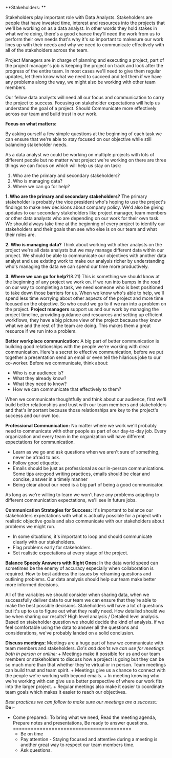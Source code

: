 **Stakeholders: **

Stakeholders play important role with Data Analysts. Stakeholders are people that have invested time, interest and resources into the projects that we'll be working on as a data analyst. In other words they hold stakes in what we're doing, there's a good chance they'll need the work from us to perform their own needs that's why it's so important to makesure our work lines up with their needs and why we need to communicate effectively with all of the stakeholders across the team. 

Project Managers are in charge of planning and executing a project, part of the project manager's job is keeping the project on track and look after the progress of the entire team. In most cases we'll need to give them regular updates, let them know what we need to succeed and tell them if we have any problems along the way, we might also be working with other team members. 

Our fellow data analysts will need all our focus and communication to carry the project to success. Focusing on stakeholder expectations will help us understand the goal of a project. Should Communicate more effectively across our team and build trust in our work. 

**Focus on what matters:**

By asking ourself a few simple questions at the beginning of each task we can ensure that we're able to stay focused on our objective while still balancing stakeholder needs. 

As a data analyst we could be working on multiple projects with lots of different people but no matter what project we're working on there are three things we can focus on which will help us stay on task:
  1. Who are the primary and secondary stakeholders?
  2. Who is managing data?
  3. Where we can go for help?
  
**1. Who are the primary and secondary stakeholders?**
   The primary stakeholder is probably the vice president who's hoping to use the project's findings to make new decisions about company policy. We'd also be giving updates to  our secondary stakeholders like project manager, team members or other data analysts who are depending on our work for their own task. We should always take time at the beginning of every project to identify our stakeholders and their goals then see who else is on our team and what their roles are.
   
**2. Who is managing data?**
  Think about working with other analysts on the project we're all data analysts but we may manage different data within our project. We should be able to communicate our objectives with another data analyst and use existing work to make our analysis richer by understanding who's managing the data we can spend our time more productively.
  
 **3. Where we can go for help?**(8.21)
  This is something we should know at the beginning of any project we work on. if we run into bumps in the road on our way to completing a task, we need someone who is best positioned to take down those barriers for us. When we know who's able to help, we'll spend less time worrying about other aspects of the project and more time focused on the objective. So who could we go to if we ran into a problem on the project. **Project managers** support us and our work by managing the project timeline, providing guidance and resources and setting up efficient workflows, they have a big picture view of the project because they know what we and the rest of the team are doing. This makes them a great resource if we run into a problem. 
  
**Better workplace communication:**
A big part of better communication is building good relationships with the people we're working with clear communication. 
Here's a secret to effective communication, before we put together a presentation send an email or even tell the hilarious joke to our co-worker.
Before we communicate, think about:
+ Who is our audience is?
+ What they already know?
+ What they need to know?
+ How we can communicate that effectively to them?

When we communicate thoughtfully and think about our audience, first we'll build better relationships and trust with our team members and stakeholders and that's important because those relationships are key to the project's success and our own too. 

**Professional Communication:**
No matter where we work we'll probably need to communicate with other people as part of our day-to-day job. Every organization and every team in the organization will have different expectations for communication. 
+ Learn as we go and ask questions when we aren't sure of something, never be afraid to ask.
+ Follow good etiquette.
+ Emails should be just as professional as our in-person communications. Some tips are:good writing practices, emails should be clear and concise, answer in a timely manner
+ Being clear about our need is a big part of being a good communicator. 

As long as we're willing to learn we won't have any problems adapting to different communication expectations, we'll see in future jobs. 

**Communication Strategies for Success:**
 It's important to balance our stakeholders expectations with what is actually possible for a project with realistic objective goals and also communicate with our stakeholders about problems we might run. 
 + In some situations, it's important to loop and should communicate clearly with our stakeholders. 
 + Flag problems early for stakeholders.
 + Set realistic expectations at every stage of the project. 
 
 **Balance Speedy Answers with Right Ones:**
 In the data world speed can sometimes be the enemy of accuracy especially when collaboration is required. How to best address the issues by reframing questions and outlining 
problems. Our data analysis should help our team make better more informed decisions.

All of the variables we should consider when sharing data, when we successfully deliver data to our team we can ensure that they're able to make the best possible decisions.
Stakeholders will have a lot of questions but it's up to us to figure out what they really need. 
How detailed should we be when sharing our results? High level analysis / Detailed level analysis. Based on stakeholder question we should decide the kind of analysis.
if we feel comfortable using the data to answer all the questions and considerations, we've probably landed on a solid conclusion.

**Discuss meetings:**
Meetings are a huge part of how we communicate with team members and stakeholders.
    _Do's and don'ts we can use for meetings both in person or online:_
    + Meetings make it possible for us and our team members or stakeholders to discuss how a project is going but they can be so much more than that whether they're virtual or in person. Team meetings can build trust and team spirit.
    + Meetings give us a chance to connect with the people we're working with beyond emails. 
    + In meeting knowing who we're working with can give us a better perspective of where our work fits into the larger project.
    + Regular meetings also make it easier to coordinate team goals which makes it easier to reach our objectives.
    
   _Best practices we can follow to make sure our meetings are a success::_
   **Do:-**
   
   + Come prepared:: To bring what we need, Read the meeting agenda, Prepare notes and presentations, Be ready to answer questions.
         ========================================  
        + Be on time
        + Pay attention 
         - Staying focused and attentive during a meeting is another great way to respect our team members time.
        + Ask questions.
 
